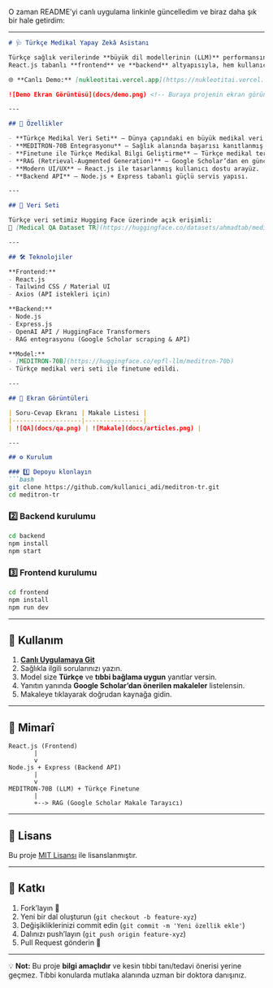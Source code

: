 O zaman README’yi canlı uygulama linkinle güncelledim ve biraz daha şık bir hale getirdim:

---

````markdown
# 🩺 Türkçe Medikal Yapay Zekâ Asistanı

Türkçe sağlık verilerinde **büyük dil modellerinin (LLM)** performansını artırmak amacıyla geliştirilmiş, **MEDITRON-70B** tabanlı bir yapay zekâ asistanı.  
React.js tabanlı **frontend** ve **backend** altyapısıyla, hem kullanıcı dostu hem de güçlü bir medikal danışmanlık platformu.

🌐 **Canlı Demo:** [nukleotitai.vercel.app](https://nukleotitai.vercel.app)

![Demo Ekran Görüntüsü](docs/demo.png) <!-- Buraya projenin ekran görüntüsünü ekleyebilirsin -->

---

## 🚀 Özellikler

- **Türkçe Medikal Veri Seti** – Dünya çapındaki en büyük medikal veri setlerinin Türkçe çevirisi ve genişletilmesi.
- **MEDITRON-70B Entegrasyonu** – Sağlık alanında başarısı kanıtlanmış LLM modeli.
- **Finetune ile Türkçe Medikal Bilgi Geliştirme** – Türkçe medikal terminoloji ve bağlam optimizasyonu.
- **RAG (Retrieval-Augmented Generation)** – Google Scholar’dan en güncel tıbbi makaleleri sorgulama ve yanıtlara ekleme.
- **Modern UI/UX** – React.js ile tasarlanmış kullanıcı dostu arayüz.
- **Backend API** – Node.js + Express tabanlı güçlü servis yapısı.

---

## 📂 Veri Seti

Türkçe veri setimiz Hugging Face üzerinde açık erişimli:  
🔗 [Medical QA Dataset TR](https://huggingface.co/datasets/ahmadtab/medical_qa_dataset_tr)

---

## 🛠️ Teknolojiler

**Frontend:**
- React.js
- Tailwind CSS / Material UI
- Axios (API istekleri için)

**Backend:**
- Node.js
- Express.js
- OpenAI API / HuggingFace Transformers
- RAG entegrasyonu (Google Scholar scraping & API)

**Model:**
- [MEDITRON-70B](https://huggingface.co/epfl-llm/meditron-70b)
- Türkçe medikal veri seti ile finetune edildi.

---

## 📸 Ekran Görüntüleri

| Soru-Cevap Ekranı | Makale Listesi |
|-------------------|----------------|
| ![QA](docs/qa.png) | ![Makale](docs/articles.png) |

---

## ⚙️ Kurulum

### 1️⃣ Depoyu klonlayın
```bash
git clone https://github.com/kullanici_adi/meditron-tr.git
cd meditron-tr
````

### 2️⃣ Backend kurulumu

```bash
cd backend
npm install
npm start
```

### 3️⃣ Frontend kurulumu

```bash
cd frontend
npm install
npm run dev
```

---

## 📌 Kullanım

1. **[Canlı Uygulamaya Git](https://nukleotitai.vercel.app)**
2. Sağlıkla ilgili sorularınızı yazın.
3. Model size **Türkçe** ve **tıbbi bağlama uygun** yanıtlar versin.
4. Yanıtın yanında **Google Scholar’dan önerilen makaleler** listelensin.
5. Makaleye tıklayarak doğrudan kaynağa gidin.

---

## 🧠 Mimarî

```plaintext
React.js (Frontend)
       |
       v
Node.js + Express (Backend API)
       |
       v
MEDITRON-70B (LLM) + Türkçe Finetune
       |
       +--> RAG (Google Scholar Makale Tarayıcı)
```

---

## 📄 Lisans

Bu proje [MIT Lisansı](LICENSE) ile lisanslanmıştır.

---

## 🤝 Katkı

1. Fork’layın 🍴
2. Yeni bir dal oluşturun (`git checkout -b feature-xyz`)
3. Değişikliklerinizi commit edin (`git commit -m 'Yeni özellik ekle'`)
4. Dalınızı push’layın (`git push origin feature-xyz`)
5. Pull Request gönderin 🚀

---

💡 **Not:** Bu proje **bilgi amaçlıdır** ve kesin tıbbi tanı/tedavi önerisi yerine geçmez.
Tıbbi konularda mutlaka alanında uzman bir doktora danışınız.

